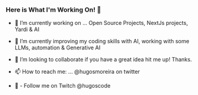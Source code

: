 ### Here is What I'm Working On! 👋


- 🔭 I’m currently working on ... Open Source Projects, NextJs projects, Yardi & AI 
- 🌱 I’m currently improving my coding skills with AI, working with some LLMs, automation & Generative AI
- 👯 I’m looking to collaborate if you have a great idea hit me up! Thanks.
 

- 📫 How to reach me: ... @hugosmoreira on twitter
- 👯 - Follow me on Twitch @hugoscode


